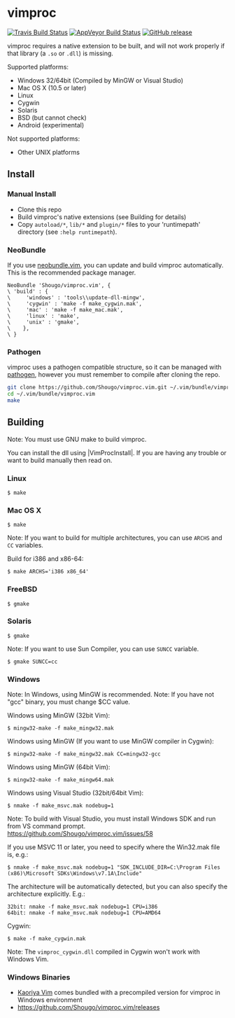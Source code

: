 # vimproc

[![Travis Build Status](https://travis-ci.org/Shougo/vimproc.vim.svg?branch=master)](https://travis-ci.org/Shougo/vimproc.vim)
[![AppVeyor Build Status](https://ci.appveyor.com/api/projects/status/nutwxuj2poauar2b/branch/master?svg=true)](https://ci.appveyor.com/project/Shougo/vimproc-vim/branch/master)
[![GitHub release](https://img.shields.io/github/release/Shougo/vimproc.vim.svg)](https://github.com/Shougo/vimproc.vim/releases)

vimproc requires a native extension to be built, and will not work properly if
that library (a `.so` or `.dll`) is missing.

Supported platforms:
* Windows 32/64bit (Compiled by MinGW or Visual Studio)
* Mac OS X (10.5 or later)
* Linux
* Cygwin
* Solaris
* BSD (but cannot check)
* Android (experimental)

Not supported platforms:
* Other UNIX platforms

## Install

### Manual Install

* Clone this repo
* Build vimproc's native extensions (see Building for details)
* Copy `autoload/*`, `lib/*` and `plugin/*` files to your 'runtimepath'
  directory (see `:help runtimepath`).

### NeoBundle

If you use [neobundle.vim](http://github.com/Shougo/neobundle.vim), you can
update and build vimproc automatically. This is the recommended package manager.

```vim
NeoBundle 'Shougo/vimproc.vim', {
\ 'build' : {
\     'windows' : 'tools\\update-dll-mingw',
\     'cygwin' : 'make -f make_cygwin.mak',
\     'mac' : 'make -f make_mac.mak',
\     'linux' : 'make',
\     'unix' : 'gmake',
\    },
\ }
```

### Pathogen

vimproc uses a pathogen compatible structure, so it can be managed with
[pathogen](https://github.com/tpope/vim-pathogen), however you must remember to
compile after cloning the repo.

```sh
git clone https://github.com/Shougo/vimproc.vim.git ~/.vim/bundle/vimproc.vim
cd ~/.vim/bundle/vimproc.vim
make
```

## Building

Note: You must use GNU make to build vimproc.

You can install the dll using |VimProcInstall|. If you are having any trouble
or want to build manually then read on.

### Linux

    $ make

### Mac OS X

    $ make

Note: If you want to build for multiple architectures, you can use `ARCHS` and `CC` variables.

Build for i386 and x86-64:

    $ make ARCHS='i386 x86_64'

### FreeBSD

    $ gmake

### Solaris

    $ gmake

Note: If you want to use Sun Compiler, you can use `SUNCC` variable.

    $ gmake SUNCC=cc

### Windows

Note: In Windows, using MinGW is recommended.
Note: If you have not "gcc" binary, you must change $CC value.

Windows using MinGW (32bit Vim):

    $ mingw32-make -f make_mingw32.mak

Windows using MinGW (If you want to use MinGW compiler in Cygwin):

    $ mingw32-make -f make_mingw32.mak CC=mingw32-gcc

Windows using MinGW (64bit Vim):

    $ mingw32-make -f make_mingw64.mak

Windows using Visual Studio (32bit/64bit Vim):

    $ nmake -f make_msvc.mak nodebug=1

Note: To build with Visual Studio, you must install Windows SDK and run from
VS command prompt.
https://github.com/Shougo/vimproc.vim/issues/58

If you use MSVC 11 or later, you need to specify where the Win32.mak file is,
e.g.:

    $ nmake -f make_msvc.mak nodebug=1 "SDK_INCLUDE_DIR=C:\Program Files (x86)\Microsoft SDKs\Windows\v7.1A\Include"

The architecture will be automatically detected, but you can also specify the
architecture explicitly. E.g.:

    32bit: nmake -f make_msvc.mak nodebug=1 CPU=i386
    64bit: nmake -f make_msvc.mak nodebug=1 CPU=AMD64

Cygwin:

    $ make -f make_cygwin.mak

Note: The `vimproc_cygwin.dll` compiled in Cygwin won't work with Windows Vim.

### Windows Binaries

* [Kaoriya Vim](http://www.kaoriya.net/software/vim/) comes bundled with a precompiled version
for vimproc in Windows environment
* https://github.com/Shougo/vimproc.vim/releases
